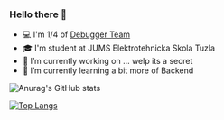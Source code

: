 ### Hello there 👋

- 💻 I'm 1/4 of [Debugger Team](https://debugger.team/)
- 🎓 I'm student at JUMS Elektrotehnicka Skola Tuzla
- 🔭 I’m currently working on ... welp its a secret
- 🌱 I’m currently learning a bit more of Backend

![Anurag's GitHub stats](https://github-readme-stats.vercel.app/api?username=Dekic2003&show_icons=true)

[![Top Langs](https://github-readme-stats.vercel.app/api/top-langs/?username=Dekic2003&layout=compact)](https://github.com/anuraghazra/github-readme-stats)


<!--
**Dekic2003/Dekic2003** is a ✨ _special_ ✨ repository because its `README.md` (this file) appears on your GitHub profile.

Here are some ideas to get you started:

- 🔭 I’m currently working on ...
- 🌱 I’m currently learning ...
- 👯 I’m looking to collaborate on ...
- 🤔 I’m looking for help with ...
- 💬 Ask me about ...
- 📫 How to reach me: ...
- 😄 Pronouns: ...
- ⚡ Fun fact: ...
-->

